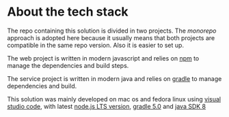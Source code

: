 # About the tech stack

The repo containing this solution is divided in two projects. The _monorepo_ approach is adopted here because it usually
means that both projects are compatible in the same repo version. Also it is easier to set up.

The web project is written in modern javascript and relies on [npm](https://www.npmjs.com/) to manage the dependencies
and build steps.

The service project is written in modern java and relies on [gradle](https://gradle.org/) to manage dependencies and
build.

This solution was mainly developed on mac os and fedora linux using
[visual studio code](https://code.visualstudio.com/), with latest
[node.js LTS version](https://nodejs.org), [gradle 5.0](https://gradle.org/) and
[java SDK 8](https://www.oracle.com/technetwork/java/javase/downloads/jdk8-downloads-2133151.html)
